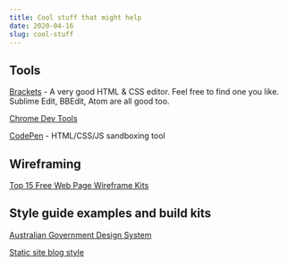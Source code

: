 ```yaml
---
title: Cool stuff that might help
date: 2020-04-16
slug: cool-stuff
---
```


## Tools

[Brackets](http://brackets.io/) - A very good HTML & CSS editor. Feel free to find one you like. Sublime Edit, BBEdit, Atom are all good too.

[Chrome Dev Tools](https://developers.google.com/web/tools/chrome-devtools)

[CodePen](https://codepen.io/pen/?editors=1100) - HTML/CSS/JS sandboxing tool

## Wireframing

[Top 15 Free Web Page Wireframe Kits](https://colorlib.com/wp/free-web-page-wireframe-kits/)

## Style guide examples and build kits

[Australian Government Design System](https://designsystem.gov.au/get-started/)

[Static site blog style](https://goofy-wescoff-c2d4fd.netlify.app/styleguide/)



